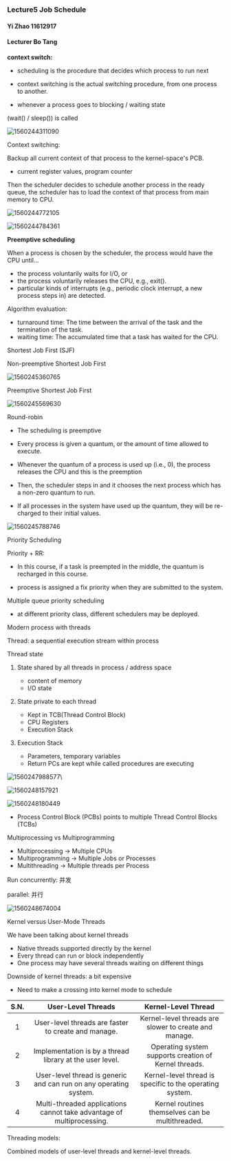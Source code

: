 ### Lecture5 Job Schedule

#### Yi Zhao 11612917

#### Lecturer Bo Tang



**context switch:** 

- scheduling is the procedure that decides which process to run next
- context switching is the actual switching procedure, from one process to another.

- whenever a process goes to blocking / waiting state

(wait() / sleep()) is called

![1560244311090](C:\Users\11612\AppData\Roaming\Typora\typora-user-images\1560244311090.png)

Context switching:

Backup all current context of that process to the kernel-space's PCB.

- current register values, program counter

Then the scheduler decides to schedule another process in the ready queue, the scheduler has to load the context of that process from main memory to CPU.

![1560244772105](C:\Users\11612\AppData\Roaming\Typora\typora-user-images\1560244772105.png)

![1560244784361](C:\Users\11612\AppData\Roaming\Typora\typora-user-images\1560244784361.png)

**Preemptive scheduling**

When a process is chosen by the scheduler, the process would have the CPU until…

- the process voluntarily waits for I/O, or
- the process voluntarily releases the CPU, e.g., exit().
- particular kinds of interrupts (e.g., periodic clock interrupt, a new process steps in) are detected.



Algorithm evaluation:

- turnaround time: The time between the arrival of the task and the termination of the task.
- waiting time: The accumulated time that a task has waited for the CPU.



Shortest Job First (SJF)

Non-preemptive Shortest Job First

![1560245360765](C:\Users\11612\AppData\Roaming\Typora\typora-user-images\1560245360765.png)

Preemptive Shortest Job First

![1560245569630](C:\Users\11612\AppData\Roaming\Typora\typora-user-images\1560245569630.png)

Round-robin

- The scheduling is preemptive

- Every process is given a quantum, or the amount of time allowed to execute.
- Whenever the quantum of a process is used up (i.e., 0), the process releases the CPU and this is the preemption
- Then, the scheduler steps in and it chooses the next process which has a non-zero quantum to run.

- If all processes in the system have used up the quantum, they will be re-charged to their initial values.

![1560245788746](C:\Users\11612\AppData\Roaming\Typora\typora-user-images\1560245788746.png)

Priority Scheduling

Priority + RR:

- In this course, if a task is preempted in the middle, the quantum is recharged in this course.

- process is assigned a fix priority when they are submitted to the system.

Multiple queue priority scheduling

- at different priority class, different schedulers may be deployed.



Modern process with threads

Thread: a sequential execution stream within process



Thread state

1. State shared by all threads in process / address space
   - content of memory
   - I/O state

2. State private to each thread
   - Kept in TCB(Thread Control Block)
   - CPU Registers
   - Execution Stack
3. Execution Stack
   - Parameters, temporary variables
   - Return PCs are kept while called procedures are executing

![1560247988577](C:\Users\11612\AppData\Roaming\Typora\typora-user-images\1560247988577.png)\

![1560248157921](C:\Users\11612\AppData\Roaming\Typora\typora-user-images\1560248157921.png)

![1560248180449](C:\Users\11612\AppData\Roaming\Typora\typora-user-images\1560248180449.png)

- Process Control Block (PCBs) points to multiple Thread Control Blocks (TCBs)

Multiprocessing vs Multiprogramming

- Multiprocessing -> Multiple CPUs
- Multiprogramming -> Multiple Jobs or Processes
- Multithreading -> Multiple threads per Process

Run concurrently: 并发

parallel: 并行

![1560248674004](C:\Users\11612\AppData\Roaming\Typora\typora-user-images\1560248674004.png)



Kernel versus User-Mode Threads

We have been talking about kernel threads

- Native threads supported directly by the kernel
- Every thread can run or block independently
- One process may have several threads waiting on different things



Downside of kernel threads: a bit expensive

- Need to make a crossing into kernel mode to schedule

| S.N. |                      User-Level Threads                      |                   Kernel-Level Thread                    |
| :--: | :----------------------------------------------------------: | :------------------------------------------------------: |
|  1   |     User-level threads are faster to create and manage.      |  Kernel-level threads are slower to create and manage.   |
|  2   |   Implementation is by a thread library at the user level.   |  Operating system supports creation of Kernel threads.   |
|  3   | User-level thread is generic and can run on any operating system. | Kernel-level thread is specific to the operating system. |
|  4   | Multi-threaded applications cannot take advantage of multiprocessing. |     Kernel routines themselves can be multithreaded.     |

Threading models:

Combined models of user-level threads and kernel-level threads.